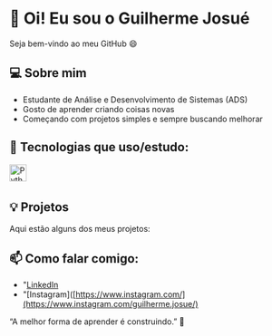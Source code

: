 # 👋 Oi! Eu sou o Guilherme Josué

Seja bem-vindo ao meu GitHub 😄

## 💻 Sobre mim
- Estudante de Análise e Desenvolvimento de Sistemas (ADS)
- Gosto de aprender criando coisas novas
- Começando com projetos simples e sempre buscando melhorar

## 🧠 Tecnologias que uso/estudo:

<img 
    align="left" 
    alt="Python" 
    title="Python"
    width="30px" 
    style="padding-right: 10px;" 
    src="https://cdn.jsdelivr.net/gh/devicons/devicon@latest/icons/python/python-original.svg"
  />
<br/>
<br/>

## 💡 Projetos
   Aqui estão alguns dos meus projetos:

   
## 📫 Como falar comigo:
- "[LinkedIn](https://www.linkedin.com/in/guilherme-josu%C3%A9-62405934b/)
- "[Instagram]([https://www.instagram.com/](https://www.instagram.com/guilherme.josue/)

 
 “A melhor forma de aprender é construindo.” 🚀
